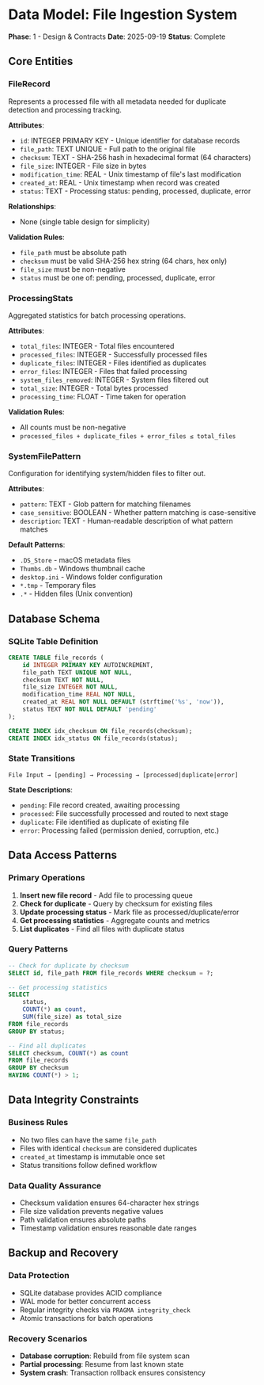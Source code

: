 # Data Model: File Ingestion System

**Phase**: 1 - Design & Contracts
**Date**: 2025-09-19
**Status**: Complete

## Core Entities

### FileRecord
Represents a processed file with all metadata needed for duplicate detection and processing tracking.

**Attributes**:
- `id`: INTEGER PRIMARY KEY - Unique identifier for database records
- `file_path`: TEXT UNIQUE - Full path to the original file
- `checksum`: TEXT - SHA-256 hash in hexadecimal format (64 characters)
- `file_size`: INTEGER - File size in bytes
- `modification_time`: REAL - Unix timestamp of file's last modification
- `created_at`: REAL - Unix timestamp when record was created
- `status`: TEXT - Processing status: pending, processed, duplicate, error

**Relationships**:
- None (single table design for simplicity)

**Validation Rules**:
- `file_path` must be absolute path
- `checksum` must be valid SHA-256 hex string (64 chars, hex only)
- `file_size` must be non-negative
- `status` must be one of: pending, processed, duplicate, error

### ProcessingStats
Aggregated statistics for batch processing operations.

**Attributes**:
- `total_files`: INTEGER - Total files encountered
- `processed_files`: INTEGER - Successfully processed files
- `duplicate_files`: INTEGER - Files identified as duplicates
- `error_files`: INTEGER - Files that failed processing
- `system_files_removed`: INTEGER - System files filtered out
- `total_size`: INTEGER - Total bytes processed
- `processing_time`: FLOAT - Time taken for operation

**Validation Rules**:
- All counts must be non-negative
- `processed_files + duplicate_files + error_files ≤ total_files`

### SystemFilePattern
Configuration for identifying system/hidden files to filter out.

**Attributes**:
- `pattern`: TEXT - Glob pattern for matching filenames
- `case_sensitive`: BOOLEAN - Whether pattern matching is case-sensitive
- `description`: TEXT - Human-readable description of what pattern matches

**Default Patterns**:
- `.DS_Store` - macOS metadata files
- `Thumbs.db` - Windows thumbnail cache
- `desktop.ini` - Windows folder configuration
- `*.tmp` - Temporary files
- `.*` - Hidden files (Unix convention)

## Database Schema

### SQLite Table Definition
```sql
CREATE TABLE file_records (
    id INTEGER PRIMARY KEY AUTOINCREMENT,
    file_path TEXT UNIQUE NOT NULL,
    checksum TEXT NOT NULL,
    file_size INTEGER NOT NULL,
    modification_time REAL NOT NULL,
    created_at REAL NOT NULL DEFAULT (strftime('%s', 'now')),
    status TEXT NOT NULL DEFAULT 'pending'
);

CREATE INDEX idx_checksum ON file_records(checksum);
CREATE INDEX idx_status ON file_records(status);
```

### State Transitions
```
File Input → [pending] → Processing → [processed|duplicate|error]
```

**State Descriptions**:
- `pending`: File record created, awaiting processing
- `processed`: File successfully processed and routed to next stage
- `duplicate`: File identified as duplicate of existing file
- `error`: Processing failed (permission denied, corruption, etc.)

## Data Access Patterns

### Primary Operations
1. **Insert new file record** - Add file to processing queue
2. **Check for duplicate** - Query by checksum for existing files
3. **Update processing status** - Mark file as processed/duplicate/error
4. **Get processing statistics** - Aggregate counts and metrics
5. **List duplicates** - Find all files with duplicate status

### Query Patterns
```sql
-- Check for duplicate by checksum
SELECT id, file_path FROM file_records WHERE checksum = ?;

-- Get processing statistics
SELECT
    status,
    COUNT(*) as count,
    SUM(file_size) as total_size
FROM file_records
GROUP BY status;

-- Find all duplicates
SELECT checksum, COUNT(*) as count
FROM file_records
GROUP BY checksum
HAVING COUNT(*) > 1;
```

## Data Integrity Constraints

### Business Rules
- No two files can have the same `file_path`
- Files with identical `checksum` are considered duplicates
- `created_at` timestamp is immutable once set
- Status transitions follow defined workflow

### Data Quality Assurance
- Checksum validation ensures 64-character hex strings
- File size validation prevents negative values
- Path validation ensures absolute paths
- Timestamp validation ensures reasonable date ranges

## Backup and Recovery

### Data Protection
- SQLite database provides ACID compliance
- WAL mode for better concurrent access
- Regular integrity checks via `PRAGMA integrity_check`
- Atomic transactions for batch operations

### Recovery Scenarios
- **Database corruption**: Rebuild from file system scan
- **Partial processing**: Resume from last known state
- **System crash**: Transaction rollback ensures consistency